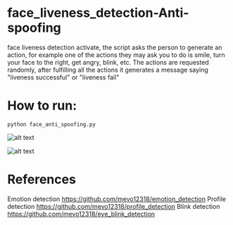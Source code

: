 # face_liveness_detection-Anti-spoofing
face liveness detection activate, the script asks the person to generate an action, for example one of the actions they may ask you to do is smile, turn your face to the right, get angry, blink, etc. The actions are requested randomly, after fulfilling all the actions it generates a message saying "liveness successful" or "liveness fail"

# How to run:
<pre><code>python face_anti_spoofing.py </code></pre>


![alt text](https://github.com/mevo12318/face_liveness_detection-Anti-spoofing/blob/master/results/lifeness_ok.gif)

![alt text](https://github.com/mevo12318/face_liveness_detection-Anti-spoofing/blob/master/results/lifeness_fail.gif)

# References
Emotion	detection https://github.com/mevo12318/emotion_detection
Profile detection https://github.com/mevo12318/profile_detection
Blink detection https://github.com/mevo12318/eye_blink_detection

